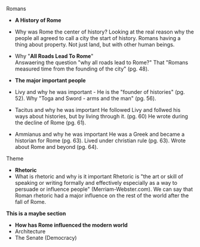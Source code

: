 Romans

- **A History of Rome**
 - Why was Rome the center of history? 
    Looking at the real reason why the people all agreed to call a city the start of history.
    Romans having a thing about property. Not just land, but with other human beings. 
 - Why "**All Roads Lead To Rome**"  
    Answaering the question "why all roads lead to Rome?" That "Romans measured time from the founding of the city" (pg. 48).
 
- **The major important people**
 - Livy and why he was important - He is the "founder of histories" (pg. 52). 
    Why "Toga and Sword - arms and the man" (pg. 56).
 - Tacitus and why he was important
    He followed Livy and follwed his ways about histories, but by living through it. (pg. 60)
    He wrote during the decline of Rome (pg. 61).
 - Ammianus and why he was important
    He was a Greek and became a historian for Rome (pg. 63). 
    Lived under christian rule (pg. 63).
    Wrote about Rome and beyond (pg. 64).

Theme
- **Rhetoric** 
 - What is rhetoric and why is it important
    Rhetoric is "the art or skill of speaking or writing formally and effectively especially as a way to persuade or influence people"
    (Merriam-Webster.com). We can say that Roman rhetoric had a major influence on the rest of the world after the fall of Rome.


**This is a maybe section**
- **How has Rome influenced the modern world**
 - Architecture
 - The Senate (Democracy)
